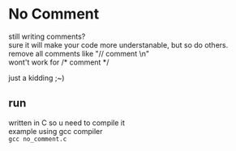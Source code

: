 # No Comment
still writing comments?  
sure it will make your code more understanable, but so do others.  
remove all comments like "// comment \n"  
wont't work for /* comment */  
  
just a kidding ;~)  
  
## run
written in C so u need to compile it  
example using gcc compiler  
`gcc no_comment.c`